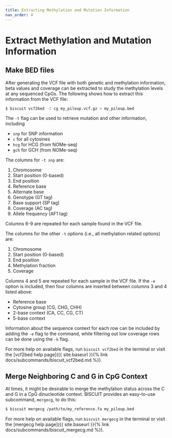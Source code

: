 ```yaml
---
title: Extracting Methylation and Mutation Information
nav_order: 4
---
```


# Extract Methylation and Mutation Information

## Make BED files

After generating the VCF file with both genetic and methylation information, beta values and coverage can be extracted
to study the methylation levels at any sequenced CpGs. The following shows how to extract this information from the VCF
file:
```bash
$ biscuit vcf2bed -t cg my_pileup.vcf.gz > my_pileup.bed
```

The `-t` flag can be used to retrieve mutation and other information, including

  - `snp` for SNP information
  - `c` for all cytosines
  - `hcg` for HCG (from NOMe-seq)
  - `gch` for GCH (from NOMe-seq)

The columns for `-t snp` are:

  1. Chromosome
  2. Start position (0-based)
  3. End position
  4. Reference base
  5. Alternate base
  6. Genotype (GT tag)
  7. Base support (SP tag)
  8. Coverage (AC tag)
  9. Allele frequency (AF1 tag)

Columns 6-9 are repeated for each sample found in the VCF file.

The columns for the other `-t` options (i.e., all methylation related options) are:

  1. Chromosome
  2. Start position (0-based)
  3. End position
  4. Methylation fraction
  5. Coverage

Columns 4 and 5 are repeated for each sample in the VCF file. If the `-e` option is included, then four columns are
inserted between columns 3 and 4 listed above:

  - Reference base
  - Cytosine group (CG, CHG, CHH)
  - 2-base context (CA, CC, CG, CT)
  - 5-base context
  
Information about the sequence context for each row can be included by adding the `-e` flag to the command, while
filtering out low coverage rows can be done using the `-k` flag.

For more help on available flags, run `biscuit vcf2bed` in the terminal or visit the
[vcf2bed help page]({{ site.baseurl }}{% link docs/subcommands/biscuit_vcf2bed.md %}).

## Merge Neighboring C and G in CpG Context

At times, it might be desirable to merge the methylation status across the C and G in a CpG dinucleotide context.
BISCUIT provides an easy-to-use subcommand, `mergecg`, to do this:
```bash
$ biscuit mergecg /path/to/my_reference.fa my_pileup.bed
```

For more help on available flags, run `biscuit mergecg` in the terminal or visit the
[mergecg help page]({{ site.baseurl }}{% link docs/subcommands/biscuit_mergecg.md %}).
